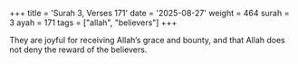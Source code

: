 +++
title = 'Surah 3, Verses 171'
date = '2025-08-27'
weight = 464
surah = 3
ayah = 171
tags = ["allah", "believers"]
+++

They are joyful for receiving Allah’s grace and bounty, and that Allah does not deny the reward of the believers.